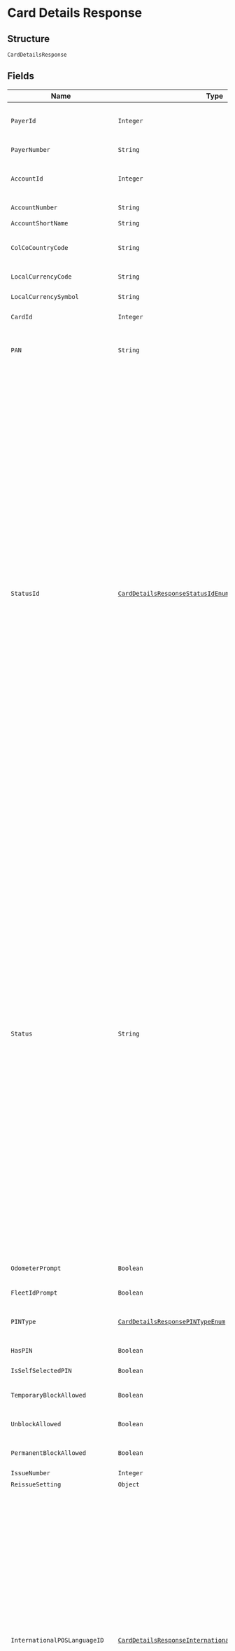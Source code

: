 
# Card Details Response

## Structure

`CardDetailsResponse`

## Fields

| Name | Type | Tags | Description | Getter | Setter |
|  --- | --- | --- | --- | --- | --- |
| `PayerId` | `Integer` | Optional | Payer Id (i.e. Customer Id of the Payment Customer in the Shell Card Platform) of the selected payer. | Integer getPayerId() | setPayerId(Integer payerId) |
| `PayerNumber` | `String` | Optional | Payer Number of the selected payer. | String getPayerNumber() | setPayerNumber(String payerNumber) |
| `AccountId` | `Integer` | Optional | Account Id (i.e. Customer Id of the Customer in the Shell Card Platform) of the customer. | Integer getAccountId() | setAccountId(Integer accountId) |
| `AccountNumber` | `String` | Optional | Account Number of the customer. | String getAccountNumber() | setAccountNumber(String accountNumber) |
| `AccountShortName` | `String` | Optional | Account short name. | String getAccountShortName() | setAccountShortName(String accountShortName) |
| `ColCoCountryCode` | `String` | Optional | ISO 3166 Alpha-2 Country Code for the customer and card owning country. | String getColCoCountryCode() | setColCoCountryCode(String colCoCountryCode) |
| `LocalCurrencyCode` | `String` | Optional | ISO 4217 Curreny Code of the local currency. | String getLocalCurrencyCode() | setLocalCurrencyCode(String localCurrencyCode) |
| `LocalCurrencySymbol` | `String` | Optional | Currency symbol of local currency. | String getLocalCurrencySymbol() | setLocalCurrencySymbol(String localCurrencySymbol) |
| `CardId` | `Integer` | Optional | Unique Card Id in Cards platform. | Integer getCardId() | setCardId(Integer cardId) |
| `PAN` | `String` | Optional | Card PAN. In the response body the PAN will be masked if the option is enabled in the Shell Card Platform. | String getPAN() | setPAN(String pAN) |
| `StatusId` | [`CardDetailsResponseStatusIdEnum`](../../doc/models/card-details-response-status-id-enum.md) | Optional | Possible Id’s and description:<br><br>* 1  Active<br>* 7  Blocked Card<br>* 8  Expired<br>* 9  Cancelled<br>* 10  New<br>* 23  Pending Renewal<br>* 31  Replaced<br>* 41  Temporary Block (Customer)<br>* 42  Temporary Block (Shell)<br>* 43  Fraud<br>* 101 Active (Block in progress) *<br>* 102 Blocked Card (Unblock in progress) *<br>* 103 Active (Cancel in progress) *<br>* 104 Active (Marked as damaged) *<br>* 105 New (Cancel as damaged) *<br>* 106 Active(Scheduled for block) ”#<br>* 107 Blocked Card(Scheduled for unblock)*#<br>* 108 Blocked Card (Cancel in progress) *<br><br>> Note:<br>> •  Items marked with * are intermediate statuses  to indicate that there are pending requests in progress. , The response can contain these intermediate statuses only if the IncludeIntermediateStatus flag is true.<br>> •  The placeholder “<Shell Card Platform Status>” in the items marked with # will be replaced with the Shell Card Platform status description. E.g., “Active (Scheduled for block)” | CardDetailsResponseStatusIdEnum getStatusId() | setStatusId(CardDetailsResponseStatusIdEnum statusId) |
| `Status` | `String` | Optional | Possible Id’s and description:<br><br>* 1  Active<br>* 7  Blocked Card<br>* 8  Expired<br>* 9  Cancelled<br>* 10  New<br>* 23  Pending Renewal<br>* 31  Replaced<br>* 41  Temporary Block (Customer)<br>* 42  Temporary Block (Shell)<br>* 43  Fraud<br>* 101 Active (Block in progress) *<br>* 102 Blocked Card (Unblock in progress) *<br>* 103 Active (Cancel in progress) *<br>* 104 Active (Marked as damaged) *<br>* 105 New (Cancel as damaged) *<br>* 106 Active(Scheduled for block) ”#<br>* 107 Blocked Card(Scheduled for unblock) *#<br>* 108 Blocked Card (Cancel in progress) *<br><br>> Note:<br>> •  Items marked with * are intermediate statuses  to indicate that there are pending requests in progress. , The response can contain these intermediate statuses only if the IncludeIntermediateStatus flag is true.<br>> •  The placeholder “<Shell Card Platform Status>” in the items marked with # will be replaced with the Shell Card Platform status description. E.g., “Active (Scheduled for block)” | String getStatus() | setStatus(String status) |
| `OdometerPrompt` | `Boolean` | Optional | True if odometer input is enabled on the card, else false | Boolean getOdometerPrompt() | setOdometerPrompt(Boolean odometerPrompt) |
| `FleetIdPrompt` | `Boolean` | Optional | True if fleet id input is enabled, else false | Boolean getFleetIdPrompt() | setFleetIdPrompt(Boolean fleetIdPrompt) |
| `PINType` | [`CardDetailsResponsePINTypeEnum`](../../doc/models/card-details-response-pin-type-enum.md) | Optional | PIN type:<br><br>* `Card` - Card PIN<br>* `Fleet` - Fleet PIN | CardDetailsResponsePINTypeEnum getPINType() | setPINType(CardDetailsResponsePINTypeEnum pINType) |
| `HasPIN` | `Boolean` | Optional | True if card has PIN, else false | Boolean getHasPIN() | setHasPIN(Boolean hasPIN) |
| `IsSelfSelectedPIN` | `Boolean` | Optional | True if card has Self Selected PIN, else false | Boolean getIsSelfSelectedPIN() | setIsSelfSelectedPIN(Boolean isSelfSelectedPIN) |
| `TemporaryBlockAllowed` | `Boolean` | Optional | True if card can be blocked temporarily, else false | Boolean getTemporaryBlockAllowed() | setTemporaryBlockAllowed(Boolean temporaryBlockAllowed) |
| `UnblockAllowed` | `Boolean` | Optional | True/False True if card can be Unblocked, else false | Boolean getUnblockAllowed() | setUnblockAllowed(Boolean unblockAllowed) |
| `PermanentBlockAllowed` | `Boolean` | Optional | True if card can be blocked permanently, else false | Boolean getPermanentBlockAllowed() | setPermanentBlockAllowed(Boolean permanentBlockAllowed) |
| `IssueNumber` | `Integer` | Optional | Issue number of the card | Integer getIssueNumber() | setIssueNumber(Integer issueNumber) |
| `ReissueSetting` | `Object` | Optional | - | Object getReissueSetting() | setReissueSetting(Object reissueSetting) |
| `InternationalPOSLanguageID` | [`CardDetailsResponseInternationalPOSLanguageIDEnum`](../../doc/models/card-details-response-international-pos-language-id-enum.md) | Optional | POS language identifier. Language Id:<br><br>* `1` - German<br>* `2` - French<br>* `3` - Bulgarian<br>* `4` - Croatian<br>* `5` - Czech<br>* `6` - Danish<br>* `7` - Finnish<br>* `8` - English<br>* `9` - Greek<br>* `10` - Chinese<br>* `11` - Hungarian<br>* `12` - Italian<br>* `13` - Luxembourgish<br>* `14` - Malay<br>* `15` - Dutch<br>* `16` - Norwegian, Bokmal<br>* `17` - Urdu<br>* `18` - Polish<br>* `19` - Portuguese<br>* `20` - Romanian<br>* `21` - Russian<br>* `22` - Slovak<br>* `23` - Slovenian<br>* `24` - Spanish<br>* `25` - Swedish<br>* `26` - Turkish<br>* `27` - Thai<br>* `28` - Filipino<br>* `29` - Estonian<br>* `30` - Latvian<br>* `31` - Lithuanian | CardDetailsResponseInternationalPOSLanguageIDEnum getInternationalPOSLanguageID() | setInternationalPOSLanguageID(CardDetailsResponseInternationalPOSLanguageIDEnum internationalPOSLanguageID) |
| `InternationalPOSLanguageCode` | [`CardDetailsResponseInternationalPOSLanguageCodeEnum`](../../doc/models/card-details-response-international-pos-language-code-enum.md) | Optional | POS language code. Language code:<br><br>* `deu` - German<br>* `fra` - French<br>* `bul` - Bulgarian<br>* `hrv` - Croatian<br>* `ces` - Czech<br>* `dan` - Danish<br>* `fin` - Finnish<br>* `eng` - English<br>* `ell` - Greek<br>* `zho` - Chinese<br>* `hun` - Hungarian<br>* `ita` - Italian<br>* `ltz` - Luxembourgish<br>* `msa` - Malay<br>* `nld` - Dutch<br>* `nob` - Norwegian, Bokmal<br>* `urd` - Urdu<br>* `pol` - Polish<br>* `por` - Portuguese<br>* `ron` - Romanian<br>* `rus` - Russian<br>* `slk` - Slovak<br>* `slv` - Slovenian<br>* `spa` - Spanish<br>* `swe` - Swedish<br>* `tur` - Turkish<br>* `tha` - Thai<br>* `fil` - Filipino<br>* `est` - Estonian<br>* `lav` - Latvian<br>* `lit` - Lithuanian | CardDetailsResponseInternationalPOSLanguageCodeEnum getInternationalPOSLanguageCode() | setInternationalPOSLanguageCode(CardDetailsResponseInternationalPOSLanguageCodeEnum internationalPOSLanguageCode) |
| `LocalPOSLanguageID` | [`CardDetailsResponseInternationalPOSLanguageIDEnum`](../../doc/models/card-details-response-international-pos-language-id-enum.md) | Optional | POS language identifier. Language Id:<br><br>* `1` - German<br>* `2` - French<br>* `3` - Bulgarian<br>* `4` - Croatian<br>* `5` - Czech<br>* `6` - Danish<br>* `7` - Finnish<br>* `8` - English<br>* `9` - Greek<br>* `10` - Chinese<br>* `11` - Hungarian<br>* `12` - Italian<br>* `13` - Luxembourgish<br>* `14` - Malay<br>* `15` - Dutch<br>* `16` - Norwegian, Bokmal<br>* `17` - Urdu<br>* `18` - Polish<br>* `19` - Portuguese<br>* `20` - Romanian<br>* `21` - Russian<br>* `22` - Slovak<br>* `23` - Slovenian<br>* `24` - Spanish<br>* `25` - Swedish<br>* `26` - Turkish<br>* `27` - Thai<br>* `28` - Filipino<br>* `29` - Estonian<br>* `30` - Latvian<br>* `31` - Lithuanian | CardDetailsResponseInternationalPOSLanguageIDEnum getLocalPOSLanguageID() | setLocalPOSLanguageID(CardDetailsResponseInternationalPOSLanguageIDEnum localPOSLanguageID) |
| `LocalPOSLanguageCode` | [`CardDetailsResponseInternationalPOSLanguageCodeEnum`](../../doc/models/card-details-response-international-pos-language-code-enum.md) | Optional | POS language code. Language code:<br><br>* `deu` - German<br>* `fra` - French<br>* `bul` - Bulgarian<br>* `hrv` - Croatian<br>* `ces` - Czech<br>* `dan` - Danish<br>* `fin` - Finnish<br>* `eng` - English<br>* `ell` - Greek<br>* `zho` - Chinese<br>* `hun` - Hungarian<br>* `ita` - Italian<br>* `ltz` - Luxembourgish<br>* `msa` - Malay<br>* `nld` - Dutch<br>* `nob` - Norwegian, Bokmal<br>* `urd` - Urdu<br>* `pol` - Polish<br>* `por` - Portuguese<br>* `ron` - Romanian<br>* `rus` - Russian<br>* `slk` - Slovak<br>* `slv` - Slovenian<br>* `spa` - Spanish<br>* `swe` - Swedish<br>* `tur` - Turkish<br>* `tha` - Thai<br>* `fil` - Filipino<br>* `est` - Estonian<br>* `lav` - Latvian<br>* `lit` - Lithuanian | CardDetailsResponseInternationalPOSLanguageCodeEnum getLocalPOSLanguageCode() | setLocalPOSLanguageCode(CardDetailsResponseInternationalPOSLanguageCodeEnum localPOSLanguageCode) |
| `CardTypeCode` | `String` | Optional | ISO code of the card i.e. first 7 digits of the PAN. | String getCardTypeCode() | setCardTypeCode(String cardTypeCode) |
| `CardTypeId` | `Integer` | Optional | Card Type ID | Integer getCardTypeId() | setCardTypeId(Integer cardTypeId) |
| `CardTypeName` | `String` | Optional | Card Type Name | String getCardTypeName() | setCardTypeName(String cardTypeName) |
| `TokenTypeId` | `Integer` | Optional | Token Type ID configured for the Card | Integer getTokenTypeId() | setTokenTypeId(Integer tokenTypeId) |
| `TokenTypeName` | `String` | Optional | Token Type Name configured for the Card | String getTokenTypeName() | setTokenTypeName(String tokenTypeName) |
| `IsChipCard` | `Boolean` | Optional | True if a chip card, else false | Boolean getIsChipCard() | setIsChipCard(Boolean isChipCard) |
| `IsMagStripCard` | `Boolean` | Optional | True if it is a magnetic stripe card, else false | Boolean getIsMagStripCard() | setIsMagStripCard(Boolean isMagStripCard) |
| `IsVirtualCard` | `Boolean` | Optional | True if it is a virtual card, else false | Boolean getIsVirtualCard() | setIsVirtualCard(Boolean isVirtualCard) |
| `PurchaseCategoryCode` | `String` | Optional | Purchase category code of the card.<br>**Constraints**: *Maximum Length*: `1` | String getPurchaseCategoryCode() | setPurchaseCategoryCode(String purchaseCategoryCode) |
| `PurchaseCategoryId` | `Integer` | Optional | Purchase category identifier in the Shell Card Platform. | Integer getPurchaseCategoryId() | setPurchaseCategoryId(Integer purchaseCategoryId) |
| `PurchaseCategoryName` | `String` | Optional | Purchase category name | String getPurchaseCategoryName() | setPurchaseCategoryName(String purchaseCategoryName) |
| `IsCRT` | `Boolean` | Optional | True if it is a Commercial Road Transport (CRT) card, else false | Boolean getIsCRT() | setIsCRT(Boolean isCRT) |
| `IsFleet` | `Boolean` | Optional | True if it is a Fleet card, else false | Boolean getIsFleet() | setIsFleet(Boolean isFleet) |
| `IsInternational` | `Boolean` | Optional | True if it is an international card, else false | Boolean getIsInternational() | setIsInternational(Boolean isInternational) |
| `IsNational` | `Boolean` | Optional | True if it is a national card, else false | Boolean getIsNational() | setIsNational(Boolean isNational) |
| `IsPartnerSitesIncluded` | `Boolean` | Optional | True if it is allowed at all partner sites, else false | Boolean getIsPartnerSitesIncluded() | setIsPartnerSitesIncluded(Boolean isPartnerSitesIncluded) |
| `IsShellSitesOnly` | `Boolean` | Optional | True if it is only allowed at Shell sites, else false | Boolean getIsShellSitesOnly() | setIsShellSitesOnly(Boolean isShellSitesOnly) |
| `FuelSets` | [`List<CardDetailsResponseFuelSetsItems>`](../../doc/models/card-details-response-fuel-sets-items.md) | Optional | List of active fuel type product restrictions applied on the card.<br>**Constraints**: *Unique Items Required* | List<CardDetailsResponseFuelSetsItems> getFuelSets() | setFuelSets(List<CardDetailsResponseFuelSetsItems> fuelSets) |
| `NonFuelSets` | [`List<CardDetailsResponseNonFuelSetsItems>`](../../doc/models/card-details-response-non-fuel-sets-items.md) | Optional | List of active non-fuel type product restrictions applied on the card.<br>**Constraints**: *Unique Items Required* | List<CardDetailsResponseNonFuelSetsItems> getNonFuelSets() | setNonFuelSets(List<CardDetailsResponseNonFuelSetsItems> nonFuelSets) |
| `IssuedDate` | `String` | Optional | Card issue date. | String getIssuedDate() | setIssuedDate(String issuedDate) |
| `ExpiryDate` | `String` | Optional | Expiry date of the card. | String getExpiryDate() | setExpiryDate(String expiryDate) |
| `LastUsedDate` | `String` | Optional | Card last used date. | String getLastUsedDate() | setLastUsedDate(String lastUsedDate) |
| `MisuseDate` | `String` | Optional | Last misused date of the card. | String getMisuseDate() | setMisuseDate(String misuseDate) |
| `Temperature` | `String` | Optional | Hot-list status | String getTemperature() | setTemperature(String temperature) |
| `DriverName` | `String` | Optional | Driver name of the card. Note- While ordering card, optional when VRN is passed else mandatory.<br>**Constraints**: *Maximum Length*: `27` | String getDriverName() | setDriverName(String driverName) |
| `VRN` | `String` | Optional | Vehicle registration number of the card. Note- While ordering card, optional when DriverName is passed else mandatory.<br>**Constraints**: *Maximum Length*: `16` | String getVRN() | setVRN(String vRN) |
| `EmbossText` | `String` | Optional | Text printed on the card as account name.<br>**Constraints**: *Maximum Length*: `25` | String getEmbossText() | setEmbossText(String embossText) |
| `CardGroupId` | `Integer` | Optional | Existing Card Group ID, under which the replacement card is to be created.<br>Pass “-1” if the replacement card should not be assigned to any card group.<br>Optional.<br>If not provided, the replacement card will be created under the same card group as the current card.<br>Example- 156 | Integer getCardGroupId() | setCardGroupId(Integer cardGroupId) |
| `CardGroupName` | `String` | Optional | Card group name. Note- 1. While ordering card this field is mandatory when IsNewCardGroup is true.<br>**Constraints**: *Maximum Length*: `30` | String getCardGroupName() | setCardGroupName(String cardGroupName) |
| `RenewalDate` | `String` | Optional | Renewal date of the card. Applicable if ReissueSetting is set to True. | String getRenewalDate() | setRenewalDate(String renewalDate) |
| `RenewedCardId` | `Integer` | Optional | Renewed card id. | Integer getRenewedCardId() | setRenewedCardId(Integer renewedCardId) |
| `RenewedCardStatusId` | `Integer` | Optional | Renewed card status id. | Integer getRenewedCardStatusId() | setRenewedCardStatusId(Integer renewedCardStatusId) |
| `RenewedCardStatus` | `String` | Optional | Renewed card status description. | String getRenewedCardStatus() | setRenewedCardStatus(String renewedCardStatus) |
| `RenewedCardExpiryDate` | `String` | Optional | Renewed card expiry date. | String getRenewedCardExpiryDate() | setRenewedCardExpiryDate(String renewedCardExpiryDate) |
| `RenewedCardIssueNumber` | `Integer` | Optional | Renewed card issue number. | Integer getRenewedCardIssueNumber() | setRenewedCardIssueNumber(Integer renewedCardIssueNumber) |
| `RenewedCardReissueSetting` | [`CardDetailsResponseRenewedCardReissueSettingEnum`](../../doc/models/card-details-response-renewed-card-reissue-setting-enum.md) | Optional | Reissue setting of the renewed new card. Reissue Setting:<br><br>* `True` - Card will be sent to production<br>* `False` - Parent Card is Dormant or the Card is not to be produced | CardDetailsResponseRenewedCardReissueSettingEnum getRenewedCardReissueSetting() | setRenewedCardReissueSetting(CardDetailsResponseRenewedCardReissueSettingEnum renewedCardReissueSetting) |
| `CreationDate` | `String` | Optional | Card Creation Date time | String getCreationDate() | setCreationDate(String creationDate) |
| `EffectiveDate` | `String` | Optional | Effective date for the Card | String getEffectiveDate() | setEffectiveDate(String effectiveDate) |
| `LastModifiedDate` | `String` | Optional | Card last modified date | String getLastModifiedDate() | setLastModifiedDate(String lastModifiedDate) |
| `BundleId` | `String` | Optional | Bundle Id associated with card in the Gateway. This field will have a null value if the card is not associated with any bundle in Gateway or the value of IncludeBundleDetails in request is false. | String getBundleId() | setBundleId(String bundleId) |
| `CardDeliveryAddress` | [`CardDeliveryAddress`](../../doc/models/card-delivery-address.md) | Optional | - | CardDeliveryAddress getCardDeliveryAddress() | setCardDeliveryAddress(CardDeliveryAddress cardDeliveryAddress) |
| `PINDeliveryAddress` | [`PINDeliveryAddress`](../../doc/models/pin-delivery-address.md) | Optional | - | PINDeliveryAddress getPINDeliveryAddress() | setPINDeliveryAddress(PINDeliveryAddress pINDeliveryAddress) |
| `CardBlockSchedules` | [`List<CardDetailsResponseCardBlockSchedulesItemsAllOf0>`](../../doc/models/card-details-response-card-block-schedules-items-all-of-0.md) | Optional | **Constraints**: *Unique Items Required* | List<CardDetailsResponseCardBlockSchedulesItemsAllOf0> getCardBlockSchedules() | setCardBlockSchedules(List<CardDetailsResponseCardBlockSchedulesItemsAllOf0> cardBlockSchedules) |
| `Error` | [`ErrorStatus`](../../doc/models/error-status.md) | Optional | - | ErrorStatus getError() | setError(ErrorStatus error) |
| `RequestId` | `String` | Optional | API Request | String getRequestId() | setRequestId(String requestId) |

## Example (as JSON)

```json
{
  "PayerId": 853,
  "PayerNumber": "PH50000843",
  "AccountId": 854,
  "AccountNumber": "PH50000844",
  "AccountShortName": "PARKLEY",
  "ColCoCountryCode": "PH",
  "LocalCurrencyCode": "EUR",
  "LocalCurrencySymbol": "€",
  "CardId": 125,
  "PAN": "7002861007636000020",
  "OdometerPrompt": true,
  "FleetIdPrompt": true,
  "PINType": "Card",
  "HasPIN": true,
  "IsSelfSelectedPIN": true,
  "TemporaryBlockAllowed": true,
  "UnblockAllowed": true,
  "PermanentBlockAllowed": true,
  "IssueNumber": 1,
  "InternationalPOSLanguageID": 8,
  "InternationalPOSLanguageCode": "eng",
  "LocalPOSLanguageID": 8,
  "LocalPOSLanguageCode": "eng",
  "CardTypeCode": "7077861",
  "CardTypeId": 1,
  "CardTypeName": "Philippines CRT 7077861",
  "TokenTypeId": 107,
  "TokenTypeName": "PH FLE NAT SIN R1",
  "IsChipCard": false,
  "IsMagStripCard": true,
  "IsVirtualCard": true,
  "PurchaseCategoryCode": "6",
  "PurchaseCategoryId": 54,
  "PurchaseCategoryName": "2 - FuelSave and Lubricants",
  "IsCRT": true,
  "IsFleet": true,
  "IsInternational": true,
  "IsNational": true,
  "IsPartnerSitesIncluded": true,
  "IsShellSitesOnly": true,
  "IssuedDate": "20181001",
  "ExpiryDate": "20181031",
  "LastUsedDate": "20181001 13:23:55",
  "MisuseDate": "20181001 13:23:55",
  "Temperature": "10-Warm",
  "DriverName": "ROBERT",
  "VRN": "MV65YLH",
  "EmbossText": "PARKLEY",
  "CardGroupId": 5,
  "CardGroupName": "GROUP1",
  "RenewalDate": "20181001",
  "RenewedCardId": 1325,
  "RenewedCardStatusId": 10,
  "RenewedCardStatus": "New",
  "RenewedCardExpiryDate": "20181031",
  "RenewedCardIssueNumber": 2,
  "CreationDate": "20181001",
  "EffectiveDate": "20181001",
  "LastModifiedDate": "20181001 13:23:55",
  "RequestId": "ed557f02-c7d7-4c01-b3e5-11bf3239c8ed"
}
```

